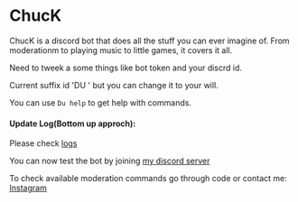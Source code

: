 <h1>ChucK</h1>
ChucK is a discord bot that does all the stuff you can ever imagine of. From moderationm to playing music to little games, it covers it all.

Need to tweek a some things like bot token and your discrd id.

Current suffix id 'DU ' but you can change it to your will.

You can use ```Du help``` to get help with commands.


<h4>Update Log(Bottom up approch):</h4>

Please check [logs](https://github.com/yogeshxd/ChucK/blob/main/logs.md)

You can now test the bot by joining [my discord server](https://discord.gg/NrpNqw8KTe)

To check available moderation commands go through code or contact me: [Instagram](https://www.instagram.com/xdyogesh/)
